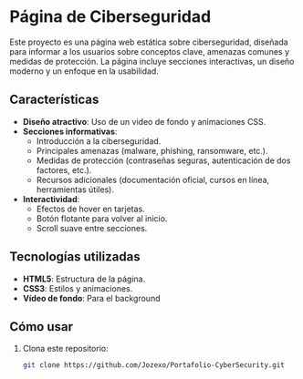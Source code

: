# Página de Ciberseguridad

Este proyecto es una página web estática sobre ciberseguridad, diseñada para informar a los usuarios sobre conceptos clave, amenazas comunes y medidas de protección. La página incluye secciones interactivas, un diseño moderno y un enfoque en la usabilidad.

## Características

- **Diseño atractivo**: Uso de un video de fondo y animaciones CSS.
- **Secciones informativas**:
  - Introducción a la ciberseguridad.
  - Principales amenazas (malware, phishing, ransomware, etc.).
  - Medidas de protección (contraseñas seguras, autenticación de dos factores, etc.).
  - Recursos adicionales (documentación oficial, cursos en línea, herramientas útiles).
- **Interactividad**:
  - Efectos de hover en tarjetas.
  - Botón flotante para volver al inicio.
  - Scroll suave entre secciones.

## Tecnologías utilizadas

- **HTML5**: Estructura de la página.
- **CSS3**: Estilos y animaciones.
- **Vídeo de fondo**: Para el background

## Cómo usar

1. Clona este repositorio:
   ```bash
   git clone https://github.com/Jozexo/Portafolio-CyberSecurity.git
